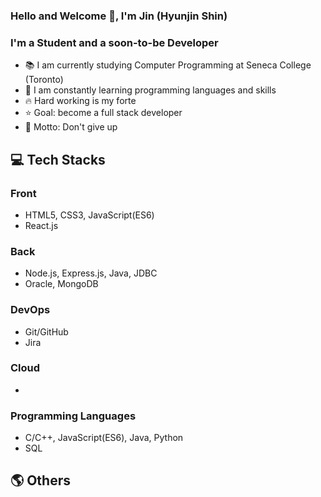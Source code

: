 ### Hello and Welcome 👋, I'm Jin (Hyunjin Shin)

### I'm a Student and a soon-to-be Developer
- 📚 I am currently studying Computer Programming at Seneca College (Toronto)
- 🌱 I am constantly learning programming languages and skills
- 🔥 Hard working is my forte
- ⭐ Goal: become a full stack developer
- 🧭 Motto: Don't give up

## 💻 Tech Stacks
### Front
- HTML5, CSS3, JavaScript(ES6)
- React.js

### Back
- Node.js, Express.js, Java, JDBC
- Oracle, MongoDB

### DevOps
- Git/GitHub
- Jira

### Cloud
- 

### Programming Languages
- C/C++, JavaScript(ES6), Java, Python
- SQL


## 🌎 Others
